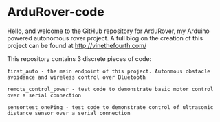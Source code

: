# ArduRover-code
Hello, and welcome to the GitHub repository for ArduRover, my Arduino powered autonomous rover project.
A full blog on the creation of this project can be found at http://vinethefourth.com/

This repository contains 3 discrete pieces of code:

    first_auto - the main endpoint of this project. Autonmous obstacle avoidance and wireless control over Bluetooth
    
    remote_control_power - test code to demonstrate basic motor control over a serial connection
    
    sensortest_onePing - test code to demonstrate control of ultrasonic distance sensor over a serial connection
